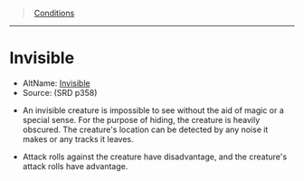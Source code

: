 ﻿---
!GenericItem
Name: Invisible
AltName: '[Invisible](hd_conditions_invisible.md)'
Source: (SRD p358)
Id: conditions_vo.md#invisible
ParentLink: conditions_vo.md#conditions
ParentName: Conditions
NameLevel: 1
Attributes: {}
AttributesDictionary: >+
  {}

---
> [Conditions](srd_conditions.md)

---

# Invisible

- AltName: [Invisible](hd_conditions_invisible.md)
- Source: (SRD p358)

* An invisible creature is impossible to see without the aid of magic or a special sense. For the purpose of hiding, the creature is heavily obscured. The creature's location can be detected by any noise it makes or any tracks it leaves.

* Attack rolls against the creature have disadvantage, and the creature's attack rolls have advantage.

